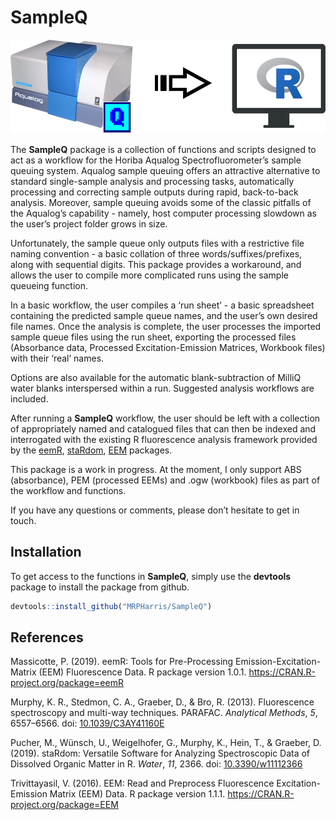 
<!-- README.md is generated from README.Rmd. Please edit that file -->

# SampleQ

<p align="center">
<img src="man/figures/SampleQ logo 1.png" height="150px" />
</p>
<!-- badges: start -->
<!-- badges: end -->

The **SampleQ** package is a collection of functions and scripts
designed to act as a workflow for the Horiba Aqualog
Spectrofluorometer’s sample queuing system. Aqualog sample queuing
offers an attractive alternative to standard single-sample analysis and
processing tasks, automatically processing and correcting sample outputs
during rapid, back-to-back analysis. Moreover, sample queuing avoids
some of the classic pitfalls of the Aqualog’s capability - namely, host
computer processing slowdown as the user’s project folder grows in size.

Unfortunately, the sample queue only outputs files with a restrictive
file naming convention - a basic collation of three
words/suffixes/prefixes, along with sequential digits. This package
provides a workaround, and allows the user to compile more complicated
runs using the sample queueing function.

In a basic workflow, the user compiles a ‘run sheet’ - a basic
spreadsheet containing the predicted sample queue names, and the user’s
own desired file names. Once the analysis is complete, the user
processes the imported sample queue files using the run sheet, exporting
the processed files (Absorbance data, Processed Excitation-Emission
Matrices, Workbook files) with their ‘real’ names.

Options are also available for the automatic blank-subtraction of MilliQ
water blanks interspersed within a run. Suggested analysis workflows are
included.

After running a **SampleQ** workflow, the user should be left with a
collection of appropriately named and catalogued files that can then be
indexed and interrogated with the existing R fluorescence analysis
framework provided by the
[eemR](https://cran.r-project.org/web/packages/eemR/index.html),
[staRdom](https://github.com/MatthiasPucher/staRdom),
[EEM](https://CRAN.R-project.org/package=EEM) packages.

This package is a work in progress. At the moment, I only support ABS
(absorbance), PEM (processed EEMs) and .ogw (workbook) files as part of
the workflow and functions.

If you have any questions or comments, please don’t hesitate to get in
touch.

## Installation

To get access to the functions in **SampleQ**, simply use the
**devtools** package to install the package from github.

``` r
devtools::install_github("MRPHarris/SampleQ")
```

## References

Massicotte, P. (2019). eemR: Tools for Pre-Processing
Emission-Excitation-Matrix (EEM) Fluorescence Data. R package version
1.0.1. <https://CRAN.R-project.org/package=eemR>

Murphy, K. R., Stedmon, C. A., Graeber, D., & Bro, R. (2013).
Fluorescence spectroscopy and multi-way techniques. PARAFAC. *Analytical
Methods*, *5*, 6557–6566. doi:
[10.1039/C3AY41160E](https://doi.org/10.1039/C3AY41160E)

Pucher, M., Wünsch, U., Weigelhofer, G., Murphy, K., Hein, T., &
Graeber, D. (2019). staRdom: Versatile Software for Analyzing
Spectroscopic Data of Dissolved Organic Matter in R. *Water*, *11*,
2366. doi: [10.3390/w11112366](https://doi.org/10.3390/w11112366)

Trivittayasil, V. (2016). EEM: Read and Preprocess Fluorescence
Excitation-Emission Matrix (EEM) Data. R package version 1.1.1.
<https://CRAN.R-project.org/package=EEM>

